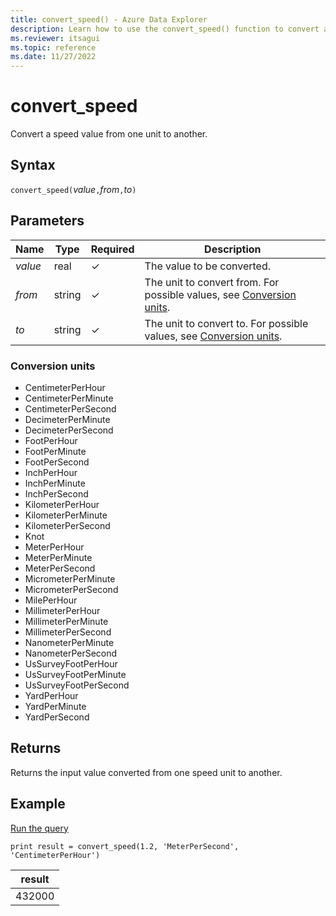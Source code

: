 ```yaml
---
title: convert_speed() - Azure Data Explorer
description: Learn how to use the convert_speed() function to convert a speed input value from one unit to another.
ms.reviewer: itsagui
ms.topic: reference
ms.date: 11/27/2022
---
```

# convert_speed

Convert a speed value from one unit to another.

## Syntax

`convert_speed(`*value*`,`*from*`,`*to*`)`

## Parameters

| Name | Type | Required | Description |
|--|--|--|--|
| *value* | real | &check; | The value to be converted. |
| *from* | string | &check; | The unit to convert from. For possible values, see [Conversion units](#conversion-units).|
| *to* | string | &check; | The unit to convert to. For possible values, see [Conversion units](#conversion-units). |

### Conversion units

* CentimeterPerHour
* CentimeterPerMinute
* CentimeterPerSecond
* DecimeterPerMinute
* DecimeterPerSecond
* FootPerHour
* FootPerMinute
* FootPerSecond
* InchPerHour
* InchPerMinute
* InchPerSecond
* KilometerPerHour
* KilometerPerMinute
* KilometerPerSecond
* Knot
* MeterPerHour
* MeterPerMinute
* MeterPerSecond
* MicrometerPerMinute
* MicrometerPerSecond
* MilePerHour
* MillimeterPerHour
* MillimeterPerMinute
* MillimeterPerSecond
* NanometerPerMinute
* NanometerPerSecond
* UsSurveyFootPerHour
* UsSurveyFootPerMinute
* UsSurveyFootPerSecond
* YardPerHour
* YardPerMinute
* YardPerSecond

## Returns

Returns the input value converted from one speed unit to another.

## Example

<a href="https://dataexplorer.azure.com/clusters/help/databases/Samples?query=H4sIAAAAAAAAAysoyswrUShKLS7NKVGwVUjOzytLLSqJLy5ITU3RMNQz0lFQ900tSS0KSC0KTgXKpqgDRZxT80oyc6HCHvmlReqaAK/HOJBIAAAA" target="_blank">Run the query</a>

```kusto
print result = convert_speed(1.2, 'MeterPerSecond', 'CentimeterPerHour')
```

|result|
|---|
|432000|
